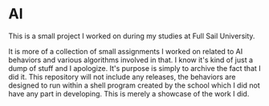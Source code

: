 # AI
This is a small project I worked on during my studies at Full Sail University.

It is more of a collection of small assignments I worked on related to AI behaviors and various algorithms involved in that. I know it's kind of just a dump of stuff and I apologize. It's purpose is simply to archive the fact that I did it. This repository will not include any releases, the behaviors are designed to run within a shell program created by the school which I did not have any part in developing. This is merely a showcase of the work I did.

